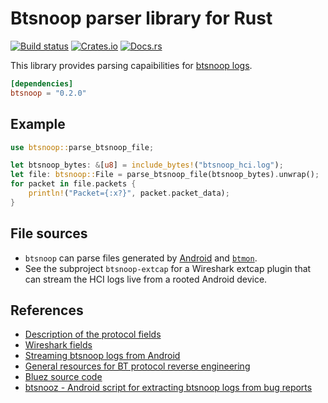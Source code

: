 # Btsnoop parser library for Rust

[![Build status](https://github.com/mauricelam/btsnoop-rs/workflows/ci/badge.svg)](https://github.com/mauricelam/btsnoop-rs/actions)
[![Crates.io](https://img.shields.io/crates/v/btsnoop.svg)](https://crates.io/crates/btsnoop)
[![Docs.rs](https://img.shields.io/badge/docs-rustdoc-green)](https://docs.rs/btsnoop)

This library provides parsing capaibilities for [btsnoop logs](https://fte.com/webhelpii/bpa600/Content/Technical_Information/BT_Snoop_File_Format.htm).

```toml
[dependencies]
btsnoop = "0.2.0"
```

## Example

```rust
use btsnoop::parse_btsnoop_file;

let btsnoop_bytes: &[u8] = include_bytes!("btsnoop_hci.log");
let file: btsnoop::File = parse_btsnoop_file(btsnoop_bytes).unwrap();
for packet in file.packets {
    println!("Packet={:x?}", packet.packet_data);
}
```

## File sources

- `btsnoop` can parse files generated by [Android](https://source.android.com/docs/core/connect/bluetooth/verifying_debugging#debugging-options) and [`btmon`](https://github.com/bluez/bluez/blob/master/monitor/btmon.rst).
- See the subproject `btsnoop-extcap` for a Wireshark extcap plugin that can stream the HCI logs
  live from a rooted Android device.

## References

* [Description of the protocol fields](https://fte.com/webhelpii/bpa600/Content/Technical_Information/BT_Snoop_File_Format.htm)
* [Wireshark fields](https://www.wireshark.org/docs/dfref/b/btsnoop.html)
* [Streaming btsnoop logs from Android](https://wejn.org/2021/04/streaming-bluetooth-capture-to-wireshark-without-btsnoop-net/)
* [General resources for BT protocol reverse engineering](https://github.com/Freeyourgadget/Gadgetbridge/wiki/BT-Protocol-Reverse-Engineering)
* [Bluez source code](https://github.com/bluez/bluez/blob/master/src/shared/btsnoop.c)
* [btsnooz - Android script for extracting btsnoop logs from bug reports](https://cs.android.com/android/platform/superproject/+/master:packages/modules/Bluetooth/system/tools/scripts/btsnooz.py;drc=0d2319b5fd23ea5054ac3daa517d145dd88ab7d2)
